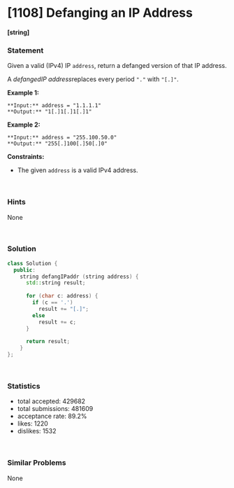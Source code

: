 # [1108] Defanging an IP Address

**[string]**

### Statement

Given a valid (IPv4) IP `address`, return a defanged version of that IP address.

A *defangedIP address*replaces every period `"."` with `"[.]"`.


**Example 1:**

```
**Input:** address = "1.1.1.1"
**Output:** "1[.]1[.]1[.]1"

```
**Example 2:**

```
**Input:** address = "255.100.50.0"
**Output:** "255[.]100[.]50[.]0"

```

**Constraints:**
* The given `address` is a valid IPv4 address.


<br>

### Hints

None

<br>

### Solution

```cpp
class Solution {
  public:
    string defangIPaddr (string address) {
      std::string result;
      
      for (char c: address) {
        if (c == '.')
          result += "[.]";
        else
          result += c;
      }
      
      return result;
    }
};
```

<br>

### Statistics

- total accepted: 429682
- total submissions: 481609
- acceptance rate: 89.2%
- likes: 1220
- dislikes: 1532

<br>

### Similar Problems

None
